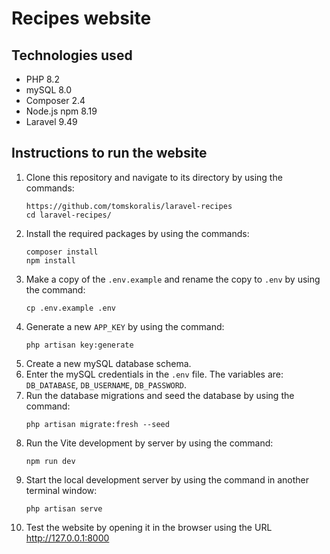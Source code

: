 # Recipes website

## Technologies used

- PHP 8.2
- mySQL 8.0
- Composer 2.4
- Node.js npm 8.19
- Laravel 9.49

## Instructions to run the website

1. Clone this repository and navigate to its directory by using the commands:
    ```
    https://github.com/tomskoralis/laravel-recipes
    cd laravel-recipes/
    ```
2. Install the required packages by using the commands:
    ```
    composer install
    npm install
    ```
3. Make a copy of the `.env.example` and rename the copy to `.env` by using the command:
    ```
    cp .env.example .env
    ```
4. Generate a new `APP_KEY` by using the command:
    ```
    php artisan key:generate
    ```
5. Create a new mySQL database schema.
6. Enter the mySQL credentials in the `.env` file. The variables are: `DB_DATABASE`, `DB_USERNAME`, `DB_PASSWORD`.
7. Run the database migrations and seed the database by using the command:
    ```
    php artisan migrate:fresh --seed
    ```
8. Run the Vite development by server by using the command:
    ```
    npm run dev
    ```
9. Start the local development server by using the command in another terminal window:
    ```
    php artisan serve
    ```
10. Test the website by opening it in the browser using the URL http://127.0.0.1:8000
